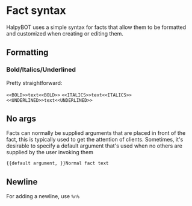 # Fact syntax

HalpyBOT uses a simple syntax for facts that allow them to be
formatted and customized when creating or editing them. 

## Formatting


### Bold/Italics/Underlined

Pretty straightforward:

`<<BOLD>>text<<BOLD>>`
`<<ITALICS>>text<<ITALICS>>`
`<<UNDERLINED>>text<<UNDERLINED>>`

## No args

Facts can normally be supplied arguments that are placed in front of the 
fact, this is typically used to get the attention of clients. Sometimes, it's
desirable to specify a default argument that's used when no others are supplied
by the user invoking them

`{{default argument, }}Normal fact text`

## Newline

For adding a newline, use `%n%`
